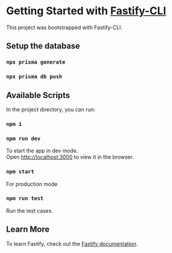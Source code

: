 # Getting Started with [Fastify-CLI](https://www.npmjs.com/package/fastify-cli)

This project was bootstrapped with Fastify-CLI.

## Setup the database

### `npx prisma generate`

### `npx prisma db push`

## Available Scripts

In the project directory, you can run:

### `npm i`

### `npm run dev`

To start the app in dev mode.\
Open [http://localhost:3000](http://localhost:3000) to view it in the browser.

### `npm start`

For production mode

### `npm run test`

Run the test cases.

## Learn More

To learn Fastify, check out the [Fastify documentation](https://www.fastify.io/docs/latest/).
